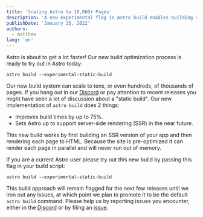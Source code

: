 ```yaml
---
title: 'Scaling Astro to 10,000+ Pages'
description: 'A new experimental flag in Astro build enables building sites with tens of thousands of pages.'
publishDate: 'January 25, 2022'
authors:
  - matthew
lang: 'en'
---
```


Astro is about to get a lot faster! Our new build optimization process is ready to try out in Astro today:

```shell
astro build --experimental-static-build
```

Our new build system can scale to tens, or even hundreds, of thousands of pages. If you hang out in our [Discord](https://astro.build/chat) or pay attention to recent releases you might have seen a lot of discussion about a "static build". Our new implementation of `astro build` does 2 things:

- Improves build times by up to 75%.
- Sets Astro up to support server-side rendering (SSR) in the near future.

This new build works by first building an SSR version of your app and then rendering each page to HTML. Because the site is pre-optimized it can render each page in parallel and will never run out of memory.

If you are a current Astro user please try out this new build by passing this flag in your build script:

```shell
astro build --experimental-static-build
```

This build approach will remain flagged for the next few releases until we iron out any issues, at which point we plan to promote it to be the default `astro build` command. Please help us by reporting issues you encounter, either in the [Discord](https://astro.build/chat) or by filing an [issue](https://github.com/withastro/astro/issues/new/choose).